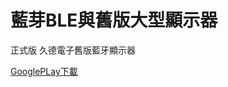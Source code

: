 # 藍芽BLE與舊版大型顯示器
正式版
久德電子舊版藍牙顯示器

[GooglePLay下載](https://play.google.com/store/apps/details?id=com.jetec.nordic_googleplay)

